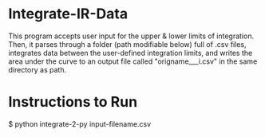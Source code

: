 # Integrate-IR-Data
This program accepts user input for the upper &amp; lower limits of integration. Then, it parses through a folder (path modifiable below) full of .csv files, integrates data between the user-defined integration limits, and writes the area under the curve to an output file called "origname___i.csv" in the same directory as path.

# Instructions to Run
$ python integrate-2-py input-filename.csv

